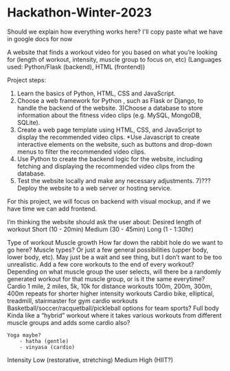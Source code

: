 # Hackathon-Winter-2023
Should we explain how everything works here?
I'll copy paste what we have in google docs for now

A website that finds a workout video for you based on what you’re looking for (length of workout, intensity, muscle group to focus on, etc)
(Languages used: Python/Flask (backend), HTML (frontend))

Project steps:

1) Learn the basics of Python, HTML, CSS and JavaScript.   
2) Choose a web framework for Python , such as Flask or Django, to handle the backend of the website.
3)Choose a database to store information about the fitness video clips (e.g. MySQL, MongoDB, SQLite).
4) Create a web page template using HTML, CSS, and JavaScript to display the recommended video clips.
*Use Javascript to create interactive elements on the website, such as buttons and drop-down menus to filter the recommended video clips.     
5) Use Python to create the backend logic for the website, including fetching and displaying the recommended video clips from the database.
6) Test the website locally and make any necessary adjustments.
7)??? Deploy the website to a web server or hosting service.

For this project, we will focus on backend with visual mockup, and if we have time we can add frontend.

I’m thinking the website should ask the user about:
Desired length of workout
Short (10 - 20min)
Medium (30 - 45min)
Long (1 - 1:30hr)

Type of workout
Muscle growth
How far down the rabbit hole do we want to go here? Muscle types? Or just a few general possibilities (upper body, lower body, etc). May just be a wait and see thing, but I don’t want to be too unrealistic.
Add a few core workouts to the end of every workout?
Depending on what muscle group the user selects, will there be a randomly generated workout for that muscle group, or is it the same everytime?
Cardio
1 mile, 2 miles, 5k, 10k for distance workouts
100m, 200m, 300m, 400m repeats for shorter higher intensity workouts
Cardio bike, elliptical, treadmill, stairmaster for gym cardio workouts
Basketball/soccer/racquetball/pickleball options for team sports?
Full body
Kinda like a “hybrid” workout where it takes various workouts from different muscle groups and adds some cardio also?

	Yoga maybe?
		- hatha (gentle)
		- vinyasa (cardio)


Intensity
Low (restorative, stretching)
Medium
High (HIIT?)

